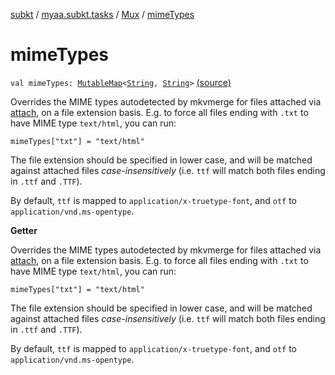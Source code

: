 [subkt](../../index.md) / [myaa.subkt.tasks](../index.md) / [Mux](index.md) / [mimeTypes](./mime-types.md)

# mimeTypes

`val mimeTypes: `[`MutableMap`](https://kotlinlang.org/api/latest/jvm/stdlib/kotlin.collections/-mutable-map/index.html)`<`[`String`](https://kotlinlang.org/api/latest/jvm/stdlib/kotlin/-string/index.html)`, `[`String`](https://kotlinlang.org/api/latest/jvm/stdlib/kotlin/-string/index.html)`>` [(source)](https://github.com/Myaamori/SubKt/blob/0.1.10/src/main/kotlin/myaa/subkt/tasks/muxtask.kt#L624)

Overrides the MIME types autodetected by mkvmerge for files attached via [attach](attach.md),
on a file extension basis. E.g. to force all files ending with `.txt` to have
MIME type `text/html`, you can run:

```
mimeTypes["txt"] = "text/html"
```

The file extension should be specified in lower case, and will be matched against
attached files *case-insensitively* (i.e. `ttf` will match both files ending
in `.ttf` and `.TTF`).

By default, `ttf` is mapped to `application/x-truetype-font`, and `otf` to
`application/vnd.ms-opentype`.

**Getter**

Overrides the MIME types autodetected by mkvmerge for files attached via [attach](attach.md),
on a file extension basis. E.g. to force all files ending with `.txt` to have
MIME type `text/html`, you can run:

```
mimeTypes["txt"] = "text/html"
```

The file extension should be specified in lower case, and will be matched against
attached files *case-insensitively* (i.e. `ttf` will match both files ending
in `.ttf` and `.TTF`).

By default, `ttf` is mapped to `application/x-truetype-font`, and `otf` to
`application/vnd.ms-opentype`.

